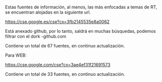 
Estas fuentes de información, al menos, las más enfocadas a temas de RT, se encuentran alojadas en la siguiente url. 

https://cse.google.es/cse?cx=3fb2145535e8a0062

Está anexado github, por lo tanto, saldrá en muchas búsquedas, podemos filtrar con el dork -github.com

Contiene un total de 67 fuentes, en continuo actualización.


Para WEB:

https://cse.google.com/cse?cx=3ae4ef31f21691573

Contiene un total de 33 fuentes, en continuo actualización.
